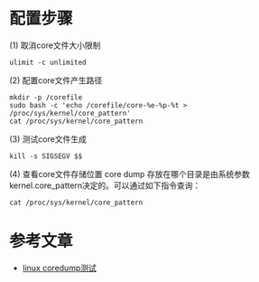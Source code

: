 # 配置步骤

(1) 取消core文件大小限制
```shell
ulimit -c unlimited
```
(2) 配置core文件产生路径
```shell
mkdir -p /corefile
sudo bash -c 'echo /corefile/core-%e-%p-%t > /proc/sys/kernel/core_pattern'
cat /proc/sys/kernel/core_pattern
```
(3) 测试core文件生成
```shell
kill -s SIGSEGV $$
```
(4) 查看core文件存储位置
core dump 存放在哪个目录是由系统参数kernel.core_pattern决定的。可以通过如下指令查询：

```shell
cat /proc/sys/kernel/core_pattern
```

# 参考文章

- [linux coredump测试](https://www.cnblogs.com/jefree/p/4439035.html)


